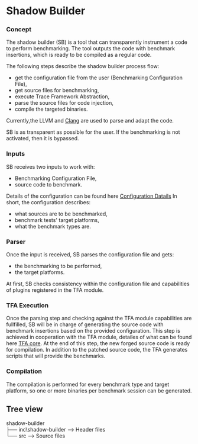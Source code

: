 Shadow Builder
===========================

### Concept

The shadow builder (SB) is a tool that can transparently instrument a code to perform
benchmarking. The tool outputs the code with benchmark insertions, which is ready to be compiled as a regular code. 

The following steps describe the shadow builder process flow:

 * get the configuration file from the user (Benchmarking Configuration File),
 * get source files for benchmarking,
 * execute Trace Framework Abstraction,
 * parse the source files for code injection,
 * compile the targeted binaries.

Currently,the LLVM and [Clang](https://releases.llvm.org/10.0.0/tools/clang/docs/index.html) are used to parse and adapt the code.

SB is as transparent as possible for the user. If the benchmarking is not activated, then it is bypassed.  

### Inputs

SB receives two inputs to work with:
 * Benchmarking Configuration File,
 * source code to benchmark.

Details of the configuration can be found here [Configuration Datails](./config/readme.md)
In short, the configuration describes:

 * what sources are to be benchmarked,
 * benchmark tests' target platforms,
 * what the benchmark types are.

### Parser

Once the input is received, SB parses the configuration file and gets:

 * the benchmarking to be performed,
 * the target platforms.

At first, SB checks consistency within the configuration file and capabilities 
of plugins registered in the TFA module.

### TFA Execution

Once the parsing step and checking against the TFA module capabilities are fullfilled, SB will be in charge of generating the source code with benchmark insertions based on the provided configuration. This step is achieved in cooperation with the TFA module, detailes of what can be found here [TFA core](./tfa_core/radme.md). At the end of this step, the new forged source code is ready for compilation. In addition to the patched source code, the TFA generates scripts that will provide the benchmarks.

### Compilation

The compilation is performed for every benchmark type and
target platform, so one or more binaries per benchmark session can be generated.

## Tree view

shadow-builder \
	├── inc\shadow-builder  --> Header files \
	└── src 	--> Source files
